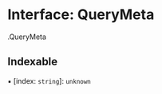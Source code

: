 # Interface: QueryMeta

[<internal>](../wiki/%3Cinternal%3E).QueryMeta

## Indexable

▪ [index: `string`]: `unknown`
